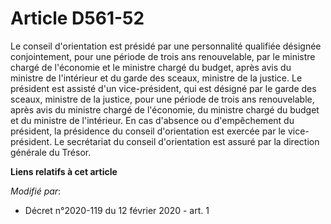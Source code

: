 # Article D561-52

Le conseil d'orientation est présidé par une personnalité qualifiée désignée conjointement, pour une période de trois ans
renouvelable, par le ministre chargé de l'économie et le ministre chargé du budget, après avis du ministre de l'intérieur et
du garde des sceaux, ministre de la justice. Le président est assisté d'un vice-président, qui est désigné par le garde des
sceaux, ministre de la justice, pour une période de trois ans renouvelable, après avis du ministre chargé de l'économie, du
ministre chargé du budget et du ministre de l'intérieur. En cas d'absence ou d'empêchement du président, la présidence du
conseil d'orientation est exercée par le vice-président. Le secrétariat du conseil d'orientation est assuré par la direction
générale du Trésor.

**Liens relatifs à cet article**

_Modifié par_:

  - Décret n°2020-119 du 12 février 2020 - art. 1
